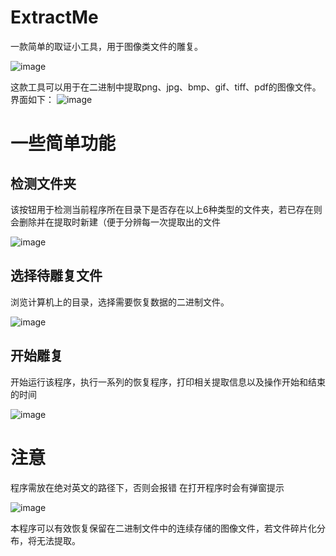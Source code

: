 # ExtractMe
一款简单的取证小工具，用于图像类文件的雕复。

![image](https://github.com/SuperFengi/ExtractMe/assets/97447828/e55b6458-57b6-46f9-ba7c-80dfd59d9bde)


这款工具可以用于在二进制中提取png、jpg、bmp、gif、tiff、pdf的图像文件。
界面如下：
![image](https://github.com/SuperFengi/ExtractMe/assets/97447828/62f83249-d405-4b0b-ba22-1f952e233097#pic_center)


# 一些简单功能
## 检测文件夹
该按钮用于检测当前程序所在目录下是否存在以上6种类型的文件夹，若已存在则会删除并在提取时新建（便于分辨每一次提取出的文件

![image](https://github.com/SuperFengi/ExtractMe/assets/97447828/81a932db-3d53-40aa-8e67-1fae39f3d14e#pic_center)


## 选择待雕复文件
浏览计算机上的目录，选择需要恢复数据的二进制文件。

![image](https://github.com/SuperFengi/ExtractMe/assets/97447828/03e33bcc-3b9f-4694-ba5c-5691c82aad29#pic_center=50x50)

## 开始雕复
开始运行该程序，执行一系列的恢复程序，打印相关提取信息以及操作开始和结束的时间

![image](https://github.com/SuperFengi/ExtractMe/assets/97447828/d099d9a6-a651-4654-a097-5e8c6fb93d9d#pic_center)

# 注意
程序需放在绝对英文的路径下，否则会报错
在打开程序时会有弹窗提示

![image](https://github.com/SuperFengi/ExtractMe/assets/97447828/8dd34f37-d6ec-43da-a57a-dc6c3132617f#pic_center)

本程序可以有效恢复保留在二进制文件中的连续存储的图像文件，若文件碎片化分布，将无法提取。
